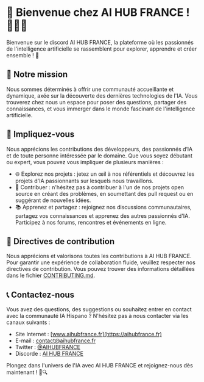 # 👋 Bienvenue chez AI HUB FRANCE ! 🤖🇫🇷

Bienvenue sur le discord AI HUB FRANCE, la plateforme où les passionnés de l'intelligence artificielle se rassemblent pour explorer, apprendre et créer ensemble ! 🚀

## 🎯 Notre mission

Nous sommes déterminés à offrir une communauté accueillante et dynamique, axée sur la découverte des dernières technologies de l'IA. Vous trouverez chez nous un espace pour poser des questions, partager des connaissances, et vous immerger dans le monde fascinant de l'intelligence artificielle.

## 🚀 Impliquez-vous

Nous apprécions les contributions des développeurs, des passionnés d’IA et de toute personne intéressée par le domaine. Que vous soyez débutant ou expert, vous pouvez vous impliquer de plusieurs manières :

- 🌐 Explorez nos projets : jetez un œil à nos référentiels et découvrez les projets d'IA passionnants sur lesquels nous travaillons.
- 🌟 Contribuer : n'hésitez pas à contribuer à l'un de nos projets open source en créant des problèmes, en soumettant des pull request ou en suggérant de nouvelles idées.
- 📚 Apprenez et partagez : rejoignez nos discussions communautaires, partagez vos connaissances et apprenez des autres passionnés d'IA. Participez à nos forums, rencontres et événements en ligne.

## 📝 Directives de contribution

Nous apprécions et valorisons toutes les contributions à AI HUB FRANCE. Pour garantir une expérience de collaboration fluide, veuillez respecter nos directives de contribution. Vous pouvez trouver des informations détaillées dans le fichier [CONTRIBUTING.md](CONTRIBUTING.md).

## 📞 Contactez-nous

Vous avez des questions, des suggestions ou souhaitez entrer en contact avec la communauté IA Hispano ? N'hésitez pas à nous contacter via les canaux suivants :

- Site Internet : [www.aihubfrance.fr](https://aihubfrance.fr)
- E-mail : contact@aihubfrance.fr
- Twitter : [@AIHUBFRANCE](https://twitter.com/AIHUBFRANCE)
- Discorde : [AI HUB FRANCE](https://discord.gg/aihubfr)

Plongez dans l'univers de l'IA avec AI HUB FRANCE et rejoignez-nous dès maintenant ! 🤗🔍
